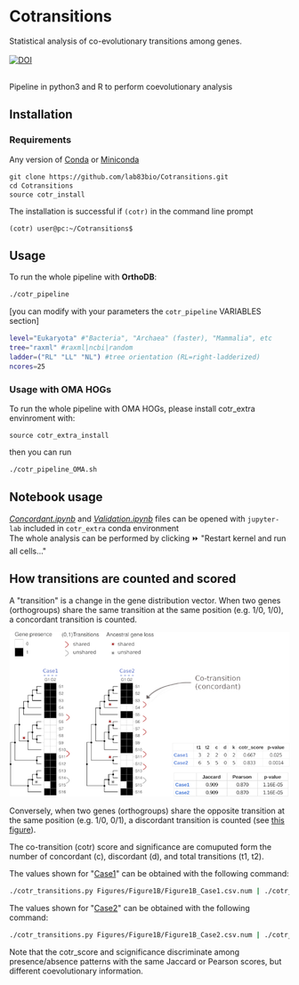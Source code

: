 # Cotransitions
Statistical analysis of co-evolutionary transitions among genes.<br><br>
[![DOI](https://zenodo.org/badge/DOI/10.5281/zenodo.7578797.svg)](https://doi.org/10.5281/zenodo.7578797) 
<br><br>


Pipeline in python3 and R to perform coevolutionary analysis
## Installation

### Requirements
Any version of [Conda](https://docs.conda.io/en/latest/) or [Miniconda](https://docs.conda.io/en/latest/miniconda.html)

```{bash}
git clone https://github.com/lab83bio/Cotransitions.git
cd Cotransitions
source cotr_install
```
The installation is successful if `(cotr)` in the command line prompt

```console
(cotr) user@pc:~/Cotransitions$ 
```

## Usage
To run the whole pipeline with **OrthoDB**:

```bash
./cotr_pipeline
```

[you can modify with your parameters the `cotr_pipeline` VARIABLES section] <br>
```bash
level="Eukaryota" #"Bacteria", "Archaea" (faster), "Mammalia", etc
tree="raxml" #raxml|ncbi|random
ladder=("RL" "LL" "NL") #tree orientation (RL=right-ladderized)
ncores=25
```
### Usage with OMA HOGs
To run the whole pipeline with OMA HOGs, please install cotr_extra envinroment with:

```{bash}
source cotr_extra_install
```

then you can run
```bash
./cotr_pipeline_OMA.sh
```

## Notebook usage

[*Concordant.ipynb*](https://github.com/lab83bio/Cotransitions/blob/master/Notebook/Concordant.ipynb) and
[*Validation.ipynb*](https://github.com/lab83bio/Cotransitions/blob/master/Notebook/Validation.ipynb) files can be opened with `jupyter-lab` included in `cotr_extra` conda environment <br>
The whole analysis can be performed by clicking ⏩ "Restart kernel and run all cells..."

## How transitions are counted and scored

A "transition" is a change in the gene distribution vector. When two genes (orthogroups) share the same transition at the same position (e.g. 1/0, 1/0), a concordant transition is counted.

![fig1 concordant](./Figures/Figure1B/Concordant_main_figures_revision1B.png)

Conversely, when two genes (orthogroups) share the opposite transition at the same position (e.g. 1/0, 0/1), a discordant transition is counted (see [this figure](./Figures/Figure1B/Concordant_Supplementary_Figures_revision_FigS1.png)).

The co-transition (cotr) score and significance are comuputed form the number of concordant (c), discordant (d), and total transitions (t1, t2).

The values shown for "[Case1](./Figures/Figure1B/Figure1B_Case1.csv.num)" can be obtained with the following command:
```bash
./cotr_transitions.py Figures/Figure1B/Figure1B_Case1.csv.num | ./cotr_Fisher.r -
```
The values shown for "[Case2](./Figures/Figure1B/Figure1B_Case2.csv.num)" can be obtained with the following command:
```bash
./cotr_transitions.py Figures/Figure1B/Figure1B_Case2.csv.num | ./cotr_Fisher.r -
```

Note that the cotr_score and scignificance discriminate among presence/absence patterns with the same Jaccard or Pearson scores, but different coevolutionary information.

